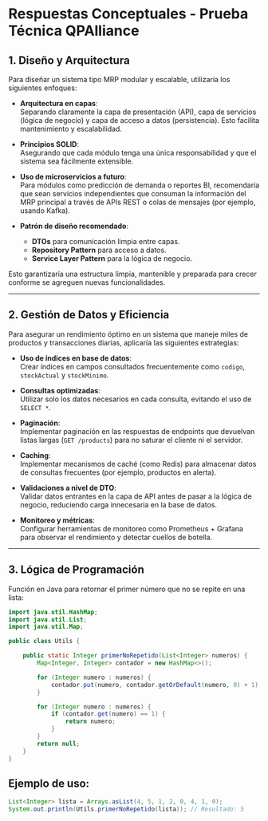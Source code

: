 # Respuestas Conceptuales - Prueba Técnica QPAlliance

## 1. Diseño y Arquitectura

Para diseñar un sistema tipo MRP modular y escalable, utilizaría los siguientes enfoques:

- **Arquitectura en capas**:  
  Separando claramente la capa de presentación (API), capa de servicios (lógica de negocio) y capa de acceso a datos (persistencia). Esto facilita mantenimiento y escalabilidad.

- **Principios SOLID**:  
  Asegurando que cada módulo tenga una única responsabilidad y que el sistema sea fácilmente extensible.

- **Uso de microservicios a futuro**:  
  Para módulos como predicción de demanda o reportes BI, recomendaría que sean servicios independientes que consuman la información del MRP principal a través de APIs REST o colas de mensajes (por ejemplo, usando Kafka).

- **Patrón de diseño recomendado**:  
  - **DTOs** para comunicación limpia entre capas.
  - **Repository Pattern** para acceso a datos.
  - **Service Layer Pattern** para la lógica de negocio.

Esto garantizaría una estructura limpia, mantenible y preparada para crecer conforme se agreguen nuevas funcionalidades.

---

## 2. Gestión de Datos y Eficiencia

Para asegurar un rendimiento óptimo en un sistema que maneje miles de productos y transacciones diarias, aplicaría las siguientes estrategias:

- **Uso de índices en base de datos**:  
  Crear índices en campos consultados frecuentemente como `codigo`, `stockActual` y `stockMinimo`.

- **Consultas optimizadas**:  
  Utilizar solo los datos necesarios en cada consulta, evitando el uso de `SELECT *`.

- **Paginación**:  
  Implementar paginación en las respuestas de endpoints que devuelvan listas largas (`GET /products`) para no saturar el cliente ni el servidor.

- **Caching**:  
  Implementar mecanismos de caché (como Redis) para almacenar datos de consultas frecuentes (por ejemplo, productos en alerta).

- **Validaciones a nivel de DTO**:  
  Validar datos entrantes en la capa de API antes de pasar a la lógica de negocio, reduciendo carga innecesaria en la base de datos.

- **Monitoreo y métricas**:  
  Configurar herramientas de monitoreo como Prometheus + Grafana para observar el rendimiento y detectar cuellos de botella.

---

## 3. Lógica de Programación

Función en Java para retornar el primer número que no se repite en una lista:

```java
import java.util.HashMap;
import java.util.List;
import java.util.Map;

public class Utils {

    public static Integer primerNoRepetido(List<Integer> numeros) {
        Map<Integer, Integer> contador = new HashMap<>();

        for (Integer numero : numeros) {
            contador.put(numero, contador.getOrDefault(numero, 0) + 1);
        }

        for (Integer numero : numeros) {
            if (contador.get(numero) == 1) {
                return numero;
            }
        }
        return null;
    }
}
```
## Ejemplo de uso:
```java
List<Integer> lista = Arrays.asList(4, 5, 1, 2, 0, 4, 1, 0);
System.out.println(Utils.primerNoRepetido(lista)); // Resultado: 5
```